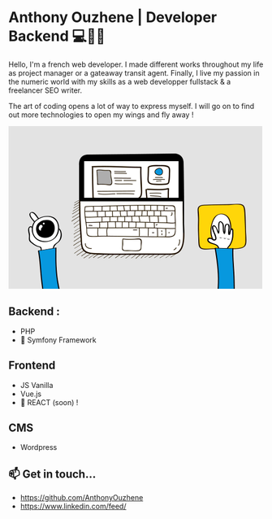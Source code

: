 # Anthony Ouzhene | Developer Backend 💻👋🚀

Hello, I'm a french web developer. I made different works throughout my life as project manager or a gateaway transit agent.
Finally, I live my passion in the numeric world with my skills as a web developper fullstack & a freelancer SEO writer.

The art of coding opens a lot of way to express myself. I will go on to find out more technologies to open my wings and fly away !


![Cover](https://github.com/AnthonyOuzhene/AnthonyOuzhene/blob/main/img/code2.gif)


## Backend :
- PHP
- 🔭 Symfony Framework

## Frontend
- JS Vanilla
- Vue.js
- 🌱 REACT (soon) !

## CMS
-  Wordpress

## 📫 Get in touch...

- https://github.com/AnthonyOuzhene
- https://www.linkedin.com/feed/
